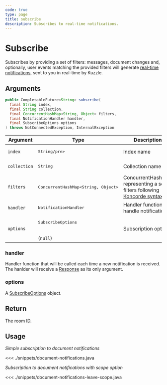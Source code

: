 ```yaml
---
code: true
type: page
title: subscribe
description: Subscribes to real-time notifications.
---
```


# Subscribe

Subscribes by providing a set of filters: messages, document changes and, optionally, user events matching the provided filters will generate [real-time notifications](/core/2/api/essentials/notifications), sent to you in real-time by Kuzzle.

## Arguments

```java
public CompletableFuture<String> subscribe(
  final String index, 
  final String collection, 
  final ConcurrentHashMap<String, Object> filters, 
  final NotificationHandler handler, 
  final SubscribeOptions options
) throws NotConnectedException, InternalException
```

| Argument     | Type                                    | Description                                                                                                    |
|--------------|-----------------------------------------|----------------------------------------------------------------------------------------------------------------|
| `index`      | <pre>String/pre>                       | Index name                                                                                                     |
| `collection` | <pre>String</pre>                       | Collection name                                                                                                |
| `filters`    | <pre>ConcurrentHashMap<String, Object></pre>                      | ConcurrentHashMap representing a set of filters following [Koncorde syntax](/core/2/guides/cookbooks/realtime-api/terms) |
| `handler`   | <pre>NotificationHandler</pre>          | Handler function to handle notifications                                                                      |
| `options`    | <pre>SubscribeOptions</pre><br>(`null`) | Subscription options                                                                                           |

### handler

Handler function that will be called each time a new notification is received.
The hanlder will receive a [Response](/sdk/java/3/essentials/realtime-notifications) as its only argument.

### options

A [SubscribeOptions](/sdk/java/3/core-classes/subscribe-options) object.

## Return

The room ID.

## Usage

_Simple subscription to document notifications_

<<< ./snippets/document-notifications.java

_Subscription to document notifications with scope option_

<<< ./snippets/document-notifications-leave-scope.java

